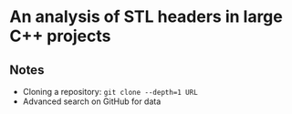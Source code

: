 # An analysis of STL headers in large C++ projects

## Notes

- Cloning a repository: `git clone --depth=1 URL`
- Advanced search on GitHub for data
